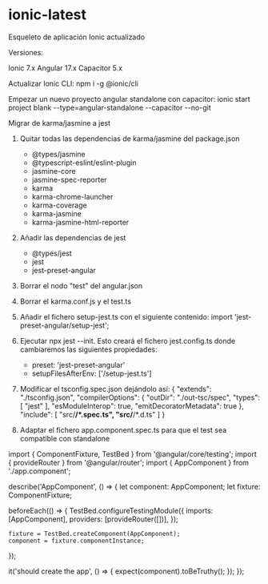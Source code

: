 # ionic-latest
Esqueleto de aplicación Ionic actualizado

Versiones:

Ionic 7.x
Angular 17.x
Capacitor 5.x

Actualizar Ionic CLI:
npm i -g @ionic/cli

Empezar un nuevo proyecto angular standalone con capacitor:
ionic start project blank --type=angular-standalone --capacitor --no-git


Migrar de karma/jasmine a jest

1. Quitar todas las dependencias de karma/jasmine del package.json
    - @types/jasmine
    - @typescript-eslint/eslint-plugin
    - jasmine-core
    - jasmine-spec-reporter
    - karma
    - karma-chrome-launcher
    - karma-coverage
    - karma-jasmine
    - karma-jasmine-html-reporter

2. Añadir las dependencias de jest
    - @types/jest
    - jest
    - jest-preset-angular

3. Borrar el nodo "test" del angular.json

4. Borrar el karma.conf.js y el test.ts

5. Añadir el fichero setup-jest.ts con el siguiente contenido:
    import 'jest-preset-angular/setup-jest';

6. Ejecutar npx jest --init. Esto creará el fichero jest.config.ts donde cambiaremos las siguientes propiedades:
    - preset: 'jest-preset-angular'
    - setupFilesAfterEnv: ['<rootDir>/setup-jest.ts']

7. Modificar el tsconfig.spec.json dejándolo así:
{
  "extends": "./tsconfig.json",
  "compilerOptions": {
    "outDir": "./out-tsc/spec",
    "types": [
      "jest"
    ],
    "esModuleInterop": true,
    "emitDecoratorMetadata": true
  },
  "include": [
    "src/**/*.spec.ts",
    "src/**/*.d.ts"
  ]
}

8. Adaptar el fichero app.component.spec.ts para que el test sea compatible con standalone

import { ComponentFixture, TestBed } from '@angular/core/testing';
import { provideRouter } from '@angular/router';
import { AppComponent } from './app.component';

describe('AppComponent', () => {
  let component: AppComponent;
  let fixture: ComponentFixture<AppComponent>;

  beforeEach(() => {
    TestBed.configureTestingModule({
      imports: [AppComponent],
      providers: [provideRouter([])],
    });

    fixture = TestBed.createComponent(AppComponent);
    component = fixture.componentInstance;
  });

  it('should create the app', () => {
    expect(component).toBeTruthy();
  });
});






